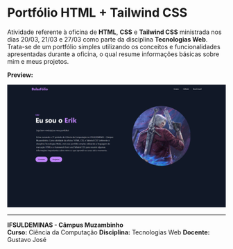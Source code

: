 # Portfólio HTML + Tailwind CSS

Atividade referente à oficina de **HTML**, **CSS** e **Tailwind CSS** ministrada nos dias 20/03, 21/03 e 27/03 como parte da disciplina **Tecnologias Web**. Trata-se de um portfólio simples utilizando os conceitos e funcionalidades apresentadas durante a oficina, o qual resume informações básicas sobre mim e meus projetos.

**Preview:**

![Preview do Projeto](img/Preview.png)

---

**IFSULDEMINAS - Câmpus Muzambinho**  
**Curso:** Ciência da Computação
**Disciplina:** Tecnologias Web
**Docente:** Gustavo José